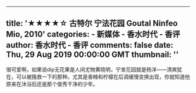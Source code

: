 
---
title: '★★★★☆ 古特尔 宁法花园 Goutal Ninfeo Mio, 2010'
categories: 
    - 新媒体
    - 香水时代 - 香评
author: 香水时代 - 香评
comments: false
date: Thu, 29 Aug 2019 00:00:00 GMT
thumbnail: ''
---

<div>   
很可爱啊，如果说dip无花果是人间尤物黄晓明，宁发花园就是杨洋——清爽犹在，可以被挽救一下的那种。尤其是香橼和柠檬在后调缓慢变换出现，你就知道他原来在沐浴后还是那个俊秀干净的少年。  
</div>
            